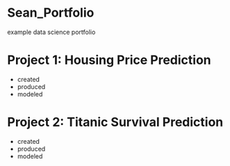 # Sean_Portfolio
example data science portfolio

# Project 1: Housing Price Prediction
* created
* produced
* modeled

# Project 2: Titanic Survival Prediction
* created
* produced
* modeled
